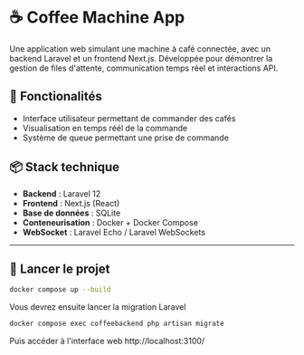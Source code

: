 # ☕ Coffee Machine App

Une application web simulant une machine à café connectée, avec un backend Laravel et un frontend Next.js. Développée pour démontrer la gestion de files d'attente, communication temps réel et interactions API.

## 🧐 Fonctionalités

- Interface utilisateur permettant de commander des cafés
- Visualisation en temps réél de la commande
- Système de queue permettant une prise de commande

## 📦 Stack technique

- **Backend** : Laravel 12
- **Frontend** : Next.js (React)
- **Base de données** : SQLite
- **Conteneurisation** : Docker + Docker Compose
- **WebSocket** : Laravel Echo / Laravel WebSockets

---

## 🚀 Lancer le projet

```bash
docker compose up --build
```

Vous devrez ensuite lancer la migration Laravel

```bash
docker compose exec coffeebackend php artisan migrate
```

Puis accéder à l'interface web http://localhost:3100/
